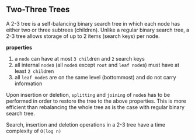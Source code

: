 ## Two-Three Trees

A 2-3 tree is a self-balancing binary search tree in which each node has 
either two or three subtrees (children). Unlike a regular binary search tree, 
a 2-3 tree allows storage of up to 2 items (search keys) per node.

**properties**

1. a `node` can have at most `3 child`ren and `2` search keys
2. all internal `node`s (all `node`s except `root` and `leaf node`s) must have 
at least `2 child`ren
3. all `leaf node`s are on the same level (bottommost) and do not carry information

Upon insertion or deletion, `splitting` and `joining` of `node`s has to be performed 
in order to restore the tree to the above properties. This is more efficient than 
rebalancing the whole tree as is the case with regular binary search tree.

Search, insertion and deletion operations in a 2-3 tree have a time complexity 
of `O(log n)`